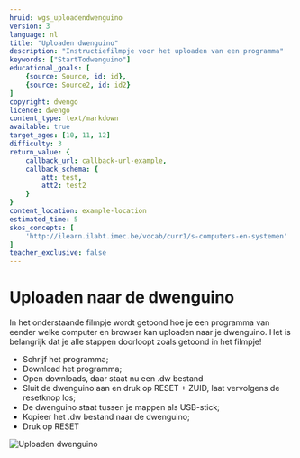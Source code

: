 ```yaml
---
hruid: wgs_uploadendwenguino
version: 3
language: nl
title: "Uploaden dwenguino"
description: "Instructiefilmpje voor het uploaden van een programma"
keywords: ["StartTodwenguino"]
educational_goals: [
    {source: Source, id: id}, 
    {source: Source2, id: id2}
]
copyright: dwengo
licence: dwengo
content_type: text/markdown
available: true
target_ages: [10, 11, 12]
difficulty: 3
return_value: {
    callback_url: callback-url-example,
    callback_schema: {
        att: test,
        att2: test2
    }
}
content_location: example-location
estimated_time: 5
skos_concepts: [
    'http://ilearn.ilabt.imec.be/vocab/curr1/s-computers-en-systemen'
]
teacher_exclusive: false
---
```

# Uploaden naar de dwenguino

In het onderstaande filmpje wordt getoond hoe je een programma van eender welke computer en browser kan uploaden naar je dwenguino.
Het is belangrijk dat je alle stappen doorloopt zoals getoond in het filmpje!

* Schrijf het programma;
* Download het programma;
* Open downloads, daar staat nu een .dw bestand
* Sluit de dwenguino aan en druk op RESET + ZUID, laat vervolgens de resetknop los;
* De dwenguino staat tussen je mappen als USB-stick;
* Kopieer het .dw bestand naar de dwenguino;
* Druk op RESET

![](@youtube/https://www.youtube.com/embed/VpAXLlT_JP0 "Uploaden dwenguino")